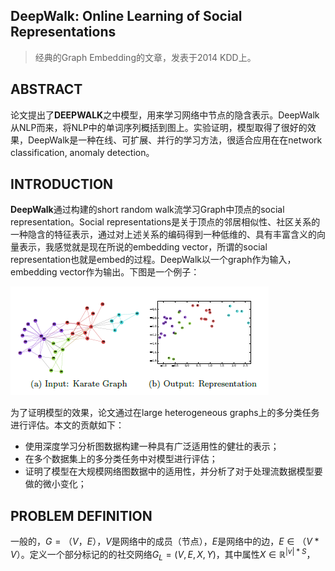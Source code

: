 ## DeepWalk: Online Learning of Social Representations

>经典的Graph Embedding的文章，发表于2014 KDD上。



## ABSTRACT

论文提出了**DEEPWALK**之中模型，用来学习网络中节点的隐含表示。DeepWalk从NLP而来，将NLP中的单词序列概括到图上。实验证明，模型取得了很好的效果，DeepWalk是一种在线、可扩展、并行的学习方法，很适合应用在在network classification, anomaly detection。

## INTRODUCTION

**DeepWalk**通过构建的short random walk流学习Graph中顶点的social representation。Social representations是关于顶点的邻居相似性、社区关系的一种隐含的特征表示，通过对上述关系的编码得到一种低维的、具有丰富含义的向量表示，我感觉就是现在所说的embedding vector，所谓的social representation也就是embed的过程。DeepWalk以一个graph作为输入，embedding vector作为输出。下图是一个例子：

![img](./pictures/1.png)

为了证明模型的效果，论文通过在large heterogeneous graphs上的多分类任务进行评估。本文的贡献如下：

* 使用深度学习分析图数据构建一种具有广泛适用性的健壮的表示；
* 在多个数据集上的多分类任务中对模型进行评估；
* 证明了模型在大规模网络图数据中的适用性，并分析了对于处理流数据模型要做的微小变化；

## PROBLEM DEFINITION

一般的，$G = （V，E）$，$V$是网络中的成员（节点），$E$是网络中的边，$E \in （V * V）$。定义一个部分标记的的社交网络$G_L = (V,E,X,Y)$，其中属性$X \in \mathbb{R}^{|v|*S}$，

